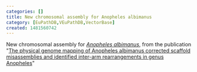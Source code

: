 ```yaml
---
categories: []
title: New chromosomal assembly for Anopheles albimanus
category: [EuPathDB,VEuPathDB,VectorBase]
created: 1481560742
---
```

New chromosomal assembly for <i><a href="/organisms/anopheles-albimanus">Anopheles albimanus</a></i>, from the publication "<a href="http://www.ncbi.nlm.nih.gov/pubmed/27821634">The physical genome mapping of Anopheles albimanus corrected scaffold misassemblies and identified inter-arm rearrangements in genus Anopheles</a>"
